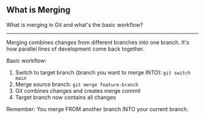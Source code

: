 ## What is Merging

What is merging in Git and what's the basic workflow?

---

Merging combines changes from different branches into one branch. It's how parallel lines of development come back together.

Basic workflow:
1. Switch to target branch (branch you want to merge INTO): `git switch main`
2. Merge source branch: `git merge feature-branch`
3. Git combines changes and creates merge commit
4. Target branch now contains all changes

Remember: You merge FROM another branch INTO your current branch.

